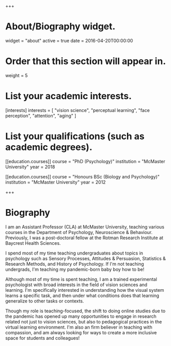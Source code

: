 +++
# About/Biography widget.
widget = "about"
active = true
date = 2016-04-20T00:00:00

# Order that this section will appear in.
weight = 5

# List your academic interests.
[interests]
  interests = [
    "vision science",
    "perceptual learning",
    "face perception",
    "attention",
    "aging"
  ]

# List your qualifications (such as academic degrees).
[[education.courses]]
  course = "PhD (Psychology)"
  institution = "McMaster University"
  year = 2018

[[education.courses]]
  course = "Honours BSc (Biology and Psychology)"
  institution = "McMaster University"
  year = 2012

+++

# Biography
I am an Assistant Professor (CLA) at McMaster University, teaching various courses in the Department of Psychology, Neuroscience & Behaviour. Previously, I was a post-doctoral fellow at the Rotman Research Institute at Baycrest Health Sciences.

I spend most of my time teaching undergraduates about topics in psychology such as Sensory Processes, Attitudes & Persuasion, Statistics & Research Methods, and History of Psychology. If I'm not teaching undergrads, I'm teaching my pandemic-born baby boy how to be!

Although most of my time is spent teaching, I am a trained experimental psychologist with broad interests in the field of vision sciences and learning. I'm specifically interested in understanding how the visual system learns a specific task, and then under what conditions does that learning generalize to other tasks or contexts.

Though my role is teaching-focused, the shift to doing online studies due to the pandemic has opened up many opportunities to engage in research related not just to vision sciences, but also to pedagogical practices in the virtual learning environment. I'm also an firm believer in teaching with compassion, and am always looking for ways to create a more inclusive space for students and colleagues!